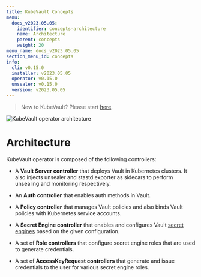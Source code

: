 ```yaml
---
title: KubeVault Concepts
menu:
  docs_v2023.05.05:
    identifier: concepts-architecture
    name: Architecture
    parent: concepts
    weight: 20
menu_name: docs_v2023.05.05
section_menu_id: concepts
info:
  cli: v0.15.0
  installer: v2023.05.05
  operator: v0.15.0
  unsealer: v0.15.0
  version: v2023.05.05
---
```


> New to KubeVault? Please start [here](/docs/v2023.05.05/concepts/README).


![KubeVault operator architecture](/docs/v2023.05.05/images/concepts/architecture.svg)

# Architecture

KubeVault operator is composed of the following controllers:

- A **Vault Server controller** that deploys Vault in Kubernetes clusters. It also injects unsealer and stastd exporter as sidecars to perform unsealing and monitoring respectively.

- An **Auth controller** that enables auth methods in Vault.

- A **Policy controller** that manages Vault policies and also binds Vault policies with Kubernetes service accounts.

- A **Secret Engine controller** that enables and configures Vault [secret engines](https://www.vaultproject.io/docs/secrets/index.html) based on the given configuration.

- A set of **Role controllers** that configure secret engine roles that are used to generate credentials.

- A set of **AccessKeyRequest controllers** that generate and issue credentials to the user for various secret engine roles.
